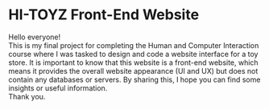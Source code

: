 # HI-TOYZ Front-End Website
Hello everyone! <br>
This is my final project for completing the Human and Computer Interaction course where I was tasked to design and code a website interface for a toy store. It is important to know that this website is a front-end website, which means it provides the overall website appearance (UI and UX) but does not contain any databases or servers. By sharing this, I hope you can find some insights or useful information. <br>
Thank you.
